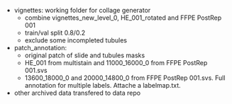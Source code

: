 - vignettes: working folder for collage generator
  - combine vignettes_new_level_0, HE_001_rotated and FFPE PostRep 001
  - train/val split 0.8/0.2
  - exclude some incompleted tubules
- patch_annotation:
  - original patch of slide and tubules masks
  - HE_001 from multistain and 11000_16000_0 from FFPE PostRep 001.svs
  - 13600_18000_0 and 20000_14800_0 from FFPE PostRep 001.svs. Full annotation for multiple labels. Attache a labelmap.txt.
- other archived data transfered to data repo

